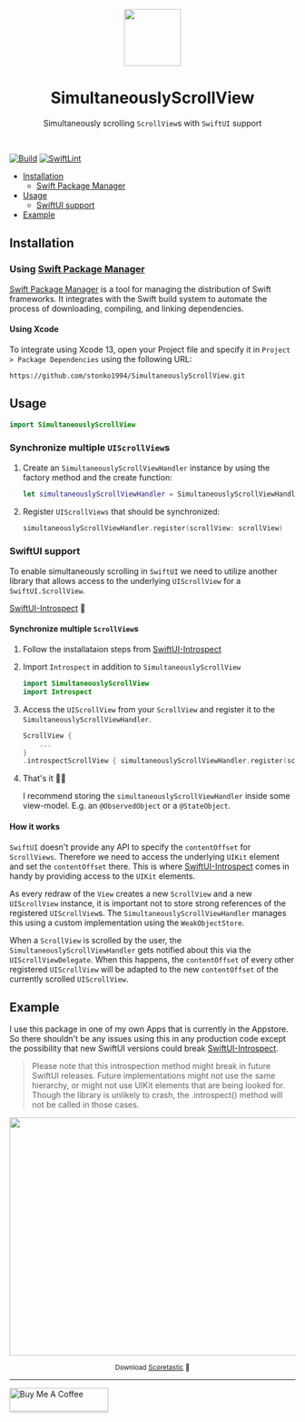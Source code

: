 <p align="center">
    <img src="https://user-images.githubusercontent.com/6216959/156736940-92a9855c-11f8-43d1-9675-1060ba93ac16.png" width="100" height="100"/>
    <h1 align="center">SimultaneouslyScrollView</h1>
    <p align="center">Simultaneously scrolling <code>ScrollView</code>s with <code>SwiftUI</code> support</p>
</p>
<br />

[![Build](https://github.com/stonko1994/SimultaneouslyScrollView/actions/workflows/build.yml/badge.svg)](https://github.com/stonko1994/SimultaneouslyScrollView/actions/workflows/build.yml)
[![SwiftLint](https://github.com/stonko1994/SimultaneouslyScrollView/actions/workflows/swiftlint.yml/badge.svg)](https://github.com/stonko1994/SimultaneouslyScrollView/actions/workflows/swiftlint.yml)

- [Installation](#installation)
    - [Swift Package Manager](#using-swift-package-manager)
- [Usage](#usage)
    - [SwiftUI support](#swiftui-support)
- [Example](#example)

## Installation
### Using [Swift Package Manager](https://swift.org/package-manager/)
[Swift Package Manager](https://swift.org/package-manager/) is a tool for managing the distribution of Swift frameworks. It integrates with the Swift build system to automate the process of downloading, compiling, and linking dependencies.

#### Using Xcode
To integrate using Xcode 13, open your Project file and specify it in `Project > Package Dependencies` using the following URL:

```
https://github.com/stonko1994/SimultaneouslyScrollView.git
```

## Usage
```swift
import SimultaneouslyScrollView
```

### Synchronize multiple `UIScrollView`s
1) Create an `SimultaneouslyScrollViewHandler` instance by using the factory method and the create function:
    ```swift
    let simultaneouslyScrollViewHandler = SimultaneouslyScrollViewHandlerFactory.create()
    ```
1) Register `UIScrollViews` that should be synchronized:
    ```swift
    simultaneouslyScrollViewHandler.register(scrollView: scrollView)
    ```

### SwiftUI support
To enable simultaneously scrolling in `SwiftUI` we need to utilize another library that allows access to the underlying `UIScrollView` for a `SwiftUI.ScrollView`.

[SwiftUI-Introspect](https://github.com/siteline/SwiftUI-Introspect) 🚀

#### Synchronize multiple `ScrollView`s
1) Follow the installataion steps from [SwiftUI-Introspect](https://github.com/siteline/SwiftUI-Introspect)
1) Import `Introspect` in addition to `SimultaneouslyScrollView`
    ```swift
    import SimultaneouslyScrollView
    import Introspect
    ```
1) Access the `UIScrollView` from your `ScrollView` and register it to the `SimultaneouslyScrollViewHandler`.
    ```swift
    ScrollView {
        ...
    }
    .introspectScrollView { simultaneouslyScrollViewHandler.register(scrollView: $0) }
    ```
1) That's it 🥳🎉

    I recommend storing the `simultaneouslyScrollViewHandler` inside some view-model. E.g. an `@ObservedObject` or a `@StateObject`.

#### How it works
`SwiftUI` doesn't provide any API to specify the `contentOffset` for `ScrollViews`. Therefore we need to access the underlying `UIKit` element and set the `contentOffset` there. This is where [SwiftUI-Introspect](https://github.com/siteline/SwiftUI-Introspect) comes in handy by providing access to the `UIKit` elements.

As every redraw of the `View` creates a new `ScrollView` and a new `UIScrollView` instance, it is important not to store strong references of the registered `UIScrollView`s. The `SimultaneouslyScrollViewHandler` manages this using a custom implementation using the `WeakObjectStore`.

When a `ScrollView` is scrolled by the user, the `SimultaneouslyScrollViewHandler` gets notified about this via the `UIScrollViewDelegate`. When this happens, the `contentOffset` of every other registered `UIScrollView` will be adapted to the new `contentOffset` of the currently scrolled `UIScrollView`.

## Example
I use this package in one of my own Apps that is currently in the Appstore. So there shouldn't be any issues using this in any production code except the possibility that new SwiftUI versions could break [SwiftUI-Introspect](https://github.com/siteline/SwiftUI-Introspect).

> Please note that this introspection method might break in future SwiftUI releases. Future implementations might not use the same hierarchy, or might not use UIKit elements that are being looked for. Though the library is unlikely to crash, the .introspect() method will not be called in those cases.

<p align="center">
    <img src="https://user-images.githubusercontent.com/6216959/156744968-bf4ea285-36c6-47c7-b37a-9ae5ada9a487.gif" width="600" height="419"/>
    <p align="center">
        <small align="center">Download <a href="https://apps.apple.com/us/app/scoretastic/id1510107568">Scoretastic</a> 🥳</small>
    </p>
</p>

---

<a href="https://www.buymeacoffee.com/davidsteinacher" target="_blank"><img src="https://www.buymeacoffee.com/assets/img/custom_images/yellow_img.png" alt="Buy Me A Coffee" style="height: 41px !important;width: 174px !important;box-shadow: 0px 3px 2px 0px rgba(190, 190, 190, 0.5) !important;-webkit-box-shadow: 0px 3px 2px 0px rgba(190, 190, 190, 0.5) !important;" ></a>

